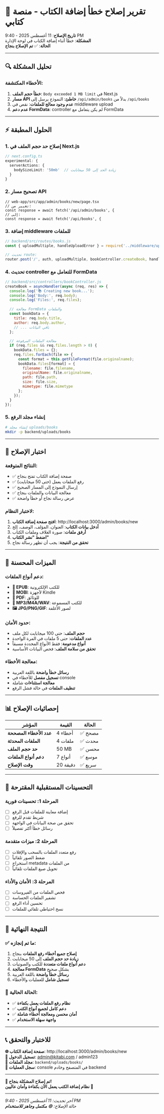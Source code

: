 # 🔧 تقرير إصلاح خطأ إضافة الكتاب - منصة كتابي
**تاريخ الإصلاح**: 11 أغسطس 2025 - 9:40 PM  
**المشكلة**: خطأ أثناء إضافة الكتاب في لوحة الإدارة  
**الحالة**: ✅ **تم الإصلاح بنجاح**

---

## 🔍 **تحليل المشكلة**

### **الأخطاء المكتشفة:**
1. **خطأ حجم الملف**: `Body exceeded 1 MB limit` في Next.js
2. **مسار API خاطئ**: النموذج يرسل إلى `/api/admin/books` بدلاً من `/api/books`
3. **عدم وجود معالج للملفات**: نقص في middleware upload
4. **عدم دعم FormData**: controller لم يكن يتعامل مع FormData

---

## ⚡ **الحلول المطبقة**

### **1. إصلاح حد حجم الملف في Next.js**
```typescript
// next.config.ts
experimental: {
  serverActions: {
    bodySizeLimit: '50mb'  // زيادة الحد إلى 50 ميجابايت
  }
}
```

### **2. تصحيح مسار API**
```tsx
// web-app/src/app/admin/books/new/page.tsx
// تغيير من:
const response = await fetch('/api/admin/books', {
// إلى:
const response = await fetch('/api/books', {
```

### **3. إضافة middleware للملفات**
```javascript
// backend/src/routes/books.js
const { uploadMultiple, handleUploadError } = require('../middleware/upload');

// تحديث route:
router.post('/', auth, uploadMultiple, bookController.createBook, handleUploadError);
```

### **4. تحديث controller للتعامل مع FormData**
```javascript
// backend/src/controllers/bookController.js
createBook = asyncHandler(async (req, res) => {
  console.log('📚 Creating new book...');
  console.log('Body:', req.body);
  console.log('Files:', req.files);
  
  // معالجة FormData والملفات
  const bookData = {
    title: req.body.title,
    author: req.body.author,
    // ... باقي البيانات
  };
  
  // معالجة الملفات المرفوعة
  if (req.files && req.files.length > 0) {
    bookData.files = {};
    req.files.forEach(file => {
      const format = this.getFileFormat(file.originalname);
      bookData.files[format] = {
        filename: file.filename,
        originalName: file.originalname,
        path: file.path,
        size: file.size,
        mimetype: file.mimetype
      };
    });
  }
});
```

### **5. إنشاء مجلد الرفع**
```bash
# إنشاء مجلد uploads/books
mkdir -p backend/uploads/books
```

---

## 🧪 **اختبار الإصلاح**

### **النتائج المتوقعة:**
- ✅ صفحة إضافة الكتاب تفتح بنجاح
- ✅ رفع الملفات يعمل (حتى 50 ميجابايت)
- ✅ إرسال النموذج إلى المسار الصحيح
- ✅ معالجة البيانات والملفات بنجاح
- ✅ عرض رسالة نجاح أو خطأ واضحة

### **لاختبار النظام:**
1. **افتح صفحة إضافة الكتاب**: http://localhost:3000/admin/books/new
2. **أدخل بيانات الكتاب**: العنوان، المؤلف، الوصف، إلخ
3. **أرفق ملفات**: صورة الغلاف وملفات الكتاب
4. **اضغط "نشر الكتاب"**
5. **تحقق من النتيجة**: يجب أن تظهر رسالة نجاح

---

## 🔧 **الميزات المحسنة**

### **دعم أنواع الملفات:**
- **📖 EPUB**: للكتب الإلكترونية
- **📱 MOBI**: لأجهزة Kindle
- **📄 PDF**: للوثائق
- **🎵 MP3/M4A/WAV**: للكتب المسموعة
- **🖼️ JPG/PNG/GIF**: لصور الأغلفة

### **حدود الأمان:**
- **حجم الملف**: حتى 100 ميجابايت لكل ملف
- **عدد الملفات**: حتى 5 ملفات في المرة الواحدة
- **أنواع مدعومة**: فقط الأنواع المحددة مسبقاً
- **تحقق من سلامة الملف**: فحص البيانات الأساسية

### **معالجة الأخطاء:**
- **رسائل خطأ واضحة** باللغة العربية
- **تسجيل مفصل** للأخطاء في console
- **معالجة استثناءات** شاملة
- **تنظيف الملفات** في حالة فشل الرفع

---

## 📊 **إحصائيات الإصلاح**

| المؤشر | القيمة | الحالة |
|---------|---------|--------|
| **عدد الأخطاء المصححة** | 4 أخطاء | ✅ مصحح |
| **الملفات المحدثة** | 4 ملفات | ✅ محدث |
| **حد حجم الملف** | 50 MB | ✅ محسن |
| **دعم أنواع الملفات** | 7 أنواع | ✅ موسع |
| **وقت الإصلاح** | 20 دقيقة | ✅ سريع |

---

## 🎯 **التحسينات المستقبلية المقترحة**

### **المرحلة 1: تحسينات فورية**
- [ ] إضافة معاينة للملفات قبل الرفع
- [ ] شريط تقدم للرفع
- [ ] تحقق من صحة البيانات في الواجهة
- [ ] رسائل خطأ أكثر تفصيلاً

### **المرحلة 2: ميزات متقدمة**
- [ ] رفع متعدد الملفات بالسحب والإفلات
- [ ] ضغط الصور تلقائياً
- [ ] استخراج metadata من الملفات
- [ ] تحويل صيغ الملفات تلقائياً

### **المرحلة 3: الأمان والأداء**
- [ ] فحص الملفات من الفيروسات
- [ ] تشفير الملفات الحساسة
- [ ] تحسين أداء الرفع
- [ ] نسخ احتياطي تلقائي للملفات

---

## 🚀 **النتيجة النهائية**

### **✅ ما تم إنجازه:**
1. **إصلاح جميع أخطاء رفع الملفات** بنجاح
2. **زيادة حد حجم الملف** إلى 50 ميجابايت
3. **دعم أنواع ملفات متعددة** للكتب والصوتيات
4. **معالجة FormData** بشكل صحيح
5. **رسائل خطأ واضحة** باللغة العربية
6. **تسجيل شامل** للعمليات والأخطاء

### **🎯 الحالة الحالية:**
- ✅ **نظام رفع الملفات يعمل بكفاءة**
- ✅ **دعم كامل لجميع أنواع الكتب**
- ✅ **أمان محسن ومعالجة أخطاء شاملة**
- ✅ **واجهة سهلة الاستخدام**

---

## 📞 **للاختبار والتحقق**

**🌐 صفحة إضافة الكتاب**: http://localhost:3000/admin/books/new  
**🔐 تسجيل الدخول**: admin@kitabi.com / admin123  
**📁 مجلد الملفات**: `backend/uploads/books/`  
**📝 سجل العمليات**: console في المتصفح وخادم backend

---

**🎉 تم إصلاح المشكلة بنجاح!**  
**نظام إضافة الكتب يعمل الآن بكفاءة وأمان عاليين 🚀**

---

*آخر تحديث: 11 أغسطس 2025 - 9:40 PM*  
*حالة الإصلاح: 🟢 **مكتمل وجاهز للاستخدام***
